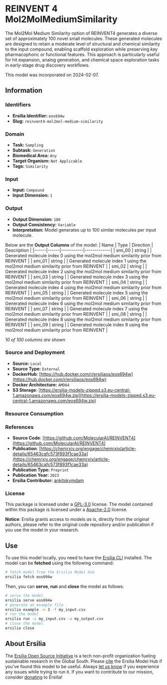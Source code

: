 # REINVENT 4 Mol2MolMediumSimilarity

The Mol2Mol Medium Similarity option of REINVENT4 generates a diverse set of approximately 100 novel small molecules. These generated molecules are designed to retain a moderate level of structural and chemical similarity to the input compound, enabling scaffold exploration while preserving key pharmacophoric or functional features. This approach is particularly useful for hit expansion, analog generation, and chemical space exploration tasks in early-stage drug discovery workflows.

This model was incorporated on 2024-02-07.

## Information
### Identifiers
- **Ersilia Identifier:** `eos694w`
- **Slug:** `reinvent4-mol2mol-medium-similarity`

### Domain
- **Task:** `Sampling`
- **Subtask:** `Generation`
- **Biomedical Area:** `Any`
- **Target Organism:** `Not Applicable`
- **Tags:** `Similarity`

### Input
- **Input:** `Compound`
- **Input Dimension:** `1`

### Output
- **Output Dimension:** `100`
- **Output Consistency:** `Variable`
- **Interpretation:** Model generates up to 100 similar molecules per input molecule.

Below are the **Output Columns** of the model:
| Name | Type | Direction | Description |
|------|------|-----------|-------------|
| smi_00 | string |  | Generated molecule index 0 using the mol2mol medium similarity prior from REINVENT |
| smi_01 | string |  | Generated molecule index 1 using the mol2mol medium similarity prior from REINVENT |
| smi_02 | string |  | Generated molecule index 2 using the mol2mol medium similarity prior from REINVENT |
| smi_03 | string |  | Generated molecule index 3 using the mol2mol medium similarity prior from REINVENT |
| smi_04 | string |  | Generated molecule index 4 using the mol2mol medium similarity prior from REINVENT |
| smi_05 | string |  | Generated molecule index 5 using the mol2mol medium similarity prior from REINVENT |
| smi_06 | string |  | Generated molecule index 6 using the mol2mol medium similarity prior from REINVENT |
| smi_07 | string |  | Generated molecule index 7 using the mol2mol medium similarity prior from REINVENT |
| smi_08 | string |  | Generated molecule index 8 using the mol2mol medium similarity prior from REINVENT |
| smi_09 | string |  | Generated molecule index 9 using the mol2mol medium similarity prior from REINVENT |

_10 of 100 columns are shown_
### Source and Deployment
- **Source:** `Local`
- **Source Type:** `External`
- **DockerHub**: [https://hub.docker.com/r/ersiliaos/eos694w](https://hub.docker.com/r/ersiliaos/eos694w)
- **Docker Architecture:** `AMD64`
- **S3 Storage**: [https://ersilia-models-zipped.s3.eu-central-1.amazonaws.com/eos694w.zip](https://ersilia-models-zipped.s3.eu-central-1.amazonaws.com/eos694w.zip)

### Resource Consumption


### References
- **Source Code**: [https://github.com/MolecularAI/REINVENT4](https://github.com/MolecularAI/REINVENT4)
- **Publication**: [https://chemrxiv.org/engage/chemrxiv/article-details/65463cafc573f893f1cae33a](https://chemrxiv.org/engage/chemrxiv/article-details/65463cafc573f893f1cae33a)
- **Publication Type:** `Preprint`
- **Publication Year:** `2023`
- **Ersilia Contributor:** [ankitskvmdam](https://github.com/ankitskvmdam)

### License
This package is licensed under a [GPL-3.0](https://github.com/ersilia-os/ersilia/blob/master/LICENSE) license. The model contained within this package is licensed under a [Apache-2.0](LICENSE) license.

**Notice**: Ersilia grants access to models _as is_, directly from the original authors, please refer to the original code repository and/or publication if you use the model in your research.


## Use
To use this model locally, you need to have the [Ersilia CLI](https://github.com/ersilia-os/ersilia) installed.
The model can be **fetched** using the following command:
```bash
# fetch model from the Ersilia Model Hub
ersilia fetch eos694w
```
Then, you can **serve**, **run** and **close** the model as follows:
```bash
# serve the model
ersilia serve eos694w
# generate an example file
ersilia example -n 3 -f my_input.csv
# run the model
ersilia run -i my_input.csv -o my_output.csv
# close the model
ersilia close
```

## About Ersilia
The [Ersilia Open Source Initiative](https://ersilia.io) is a tech non-profit organization fueling sustainable research in the Global South.
Please [cite](https://github.com/ersilia-os/ersilia/blob/master/CITATION.cff) the Ersilia Model Hub if you've found this model to be useful. Always [let us know](https://github.com/ersilia-os/ersilia/issues) if you experience any issues while trying to run it.
If you want to contribute to our mission, consider [donating](https://www.ersilia.io/donate) to Ersilia!
